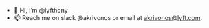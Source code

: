 - 👋 Hi, I’m @lyfthony
- 📫 Reach me on slack @akrivonos or email at akrivonos@lyft.com.

<!---
lyfthony/lyfthony is a ✨ special ✨ repository because its `README.md` (this file) appears on your GitHub profile.
You can click the Preview link to take a look at your changes.
--->
